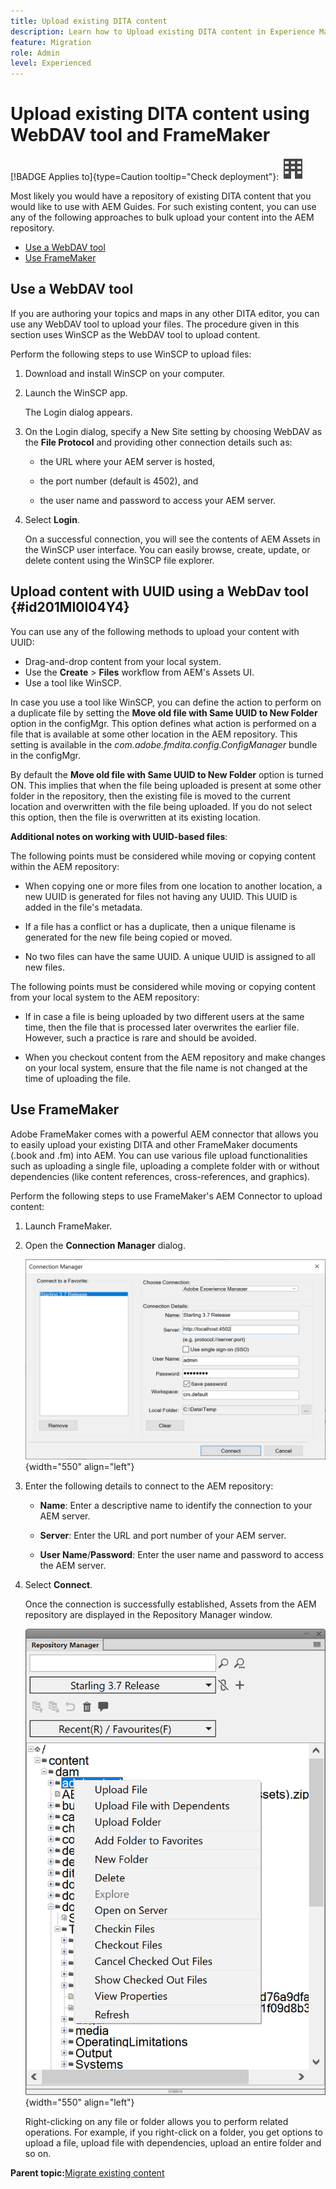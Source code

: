```yaml
---
title: Upload existing DITA content
description: Learn how to Upload existing DITA content in Experience Manager Guides using WebDAV tool and FrameMaker
feature: Migration
role: Admin
level: Experienced
---
```

# Upload existing DITA content using WebDAV tool and FrameMaker 

[!BADGE Applies to]{type=Caution tooltip="Check deployment"}: ![](assets/Smock_Building_18_N.svg)

Most likely you would have a repository of existing DITA content that you would like to use with AEM Guides. For such existing content, you can use any of the following approaches to bulk upload your content into the AEM repository.

- [Use a WebDAV tool](#use-a-webdav-tool)
- [Use FrameMaker](#use-framemaker)

## Use a WebDAV tool 

If you are authoring your topics and maps in any other DITA editor, you can use any WebDAV tool to upload your files. The procedure given in this section uses WinSCP as the WebDAV tool to upload content.

Perform the following steps to use WinSCP to upload files:

1.  Download and install WinSCP on your computer.

1.  Launch the WinSCP app.

    The Login dialog appears.

1.  On the Login dialog, specify a New Site setting by choosing WebDAV as the **File Protocol** and providing other connection details such as:

    - the URL where your AEM server is hosted,

    - the port number \(default is 4502\), and

    - the user name and password to access your AEM server.

1.  Select **Login**.

    On a successful connection, you will see the contents of AEM Assets in the WinSCP user interface. You can easily browse, create, update, or delete content using the WinSCP file explorer.

## Upload content with UUID using a WebDav tool {#id201MI0I04Y4}

You can use any of the following methods to upload your content with UUID:

-   Drag-and-drop content from your local system.
-   Use the **Create** \> **Files** workflow from AEM's Assets UI.
-   Use a tool like WinSCP.

In case you use a tool like WinSCP, you can define the action to perform on a duplicate file by setting the **Move old file with Same UUID to New Folder** option in the configMgr. This option defines what action is performed on a file that is available at some other location in the AEM repository. This setting is available in the *com.adobe.fmdita.config.ConfigManager* bundle in the configMgr.

By default the **Move old file with Same UUID to New Folder** option is turned ON. This implies that when the file being uploaded is present at some other folder in the repository, then the existing file is moved to the current location and overwritten with the file being uploaded. If you do not select this option, then the file is overwritten at its existing location.

**Additional notes on working with UUID-based files**:

The following points must be considered while moving or copying content within the AEM repository:

-   When copying one or more files from one location to another location, a new UUID is generated for files not having any UUID. This UUID is added in the file's metadata.

-   If a file has a conflict or has a duplicate, then a unique filename is generated for the new file being copied or moved.

-   No two files can have the same UUID. A unique UUID is assigned to all new files.


The following points must be considered while moving or copying content from your local system to the AEM repository:

-   If in case a file is being uploaded by two different users at the same time, then the file that is processed later overwrites the earlier file. However, such a practice is rare and should be avoided.

-   When you checkout content from the AEM repository and make changes on your local system, ensure that the file name is not changed at the time of uploading the file.

## Use FrameMaker 

Adobe FrameMaker comes with a powerful AEM connector that allows you to easily upload your existing DITA and other FrameMaker documents \(.book and .fm\) into AEM. You can use various file upload functionalities such as uploading a single file, uploading a complete folder with or without dependencies \(like content references, cross-references, and graphics\).

Perform the following steps to use FrameMaker's AEM Connector to upload content:

1.  Launch FrameMaker.

1.  Open the **Connection Manager** dialog.

    ![](assets/fm-aem-connector.png){width="550" align="left"}

1.  Enter the following details to connect to the AEM repository:

    -   **Name**: Enter a descriptive name to identify the connection to your AEM server.
    -   **Server**: Enter the URL and port number of your AEM server.

    -   **User Name**/**Password**: Enter the user name and password to access the AEM server.

1.  Select **Connect**.

    Once the connection is successfully established, Assets from the AEM repository are displayed in the Repository Manager window.

    ![](assets/fm-repo-manager.png){width="550" align="left"}

    Right-clicking on any file or folder allows you to perform related operations. For example, if you right-click on a folder, you get options to upload a file, upload file with dependencies, upload an entire folder and so on.






**Parent topic:**[Migrate existing content](migrate-content.md)
